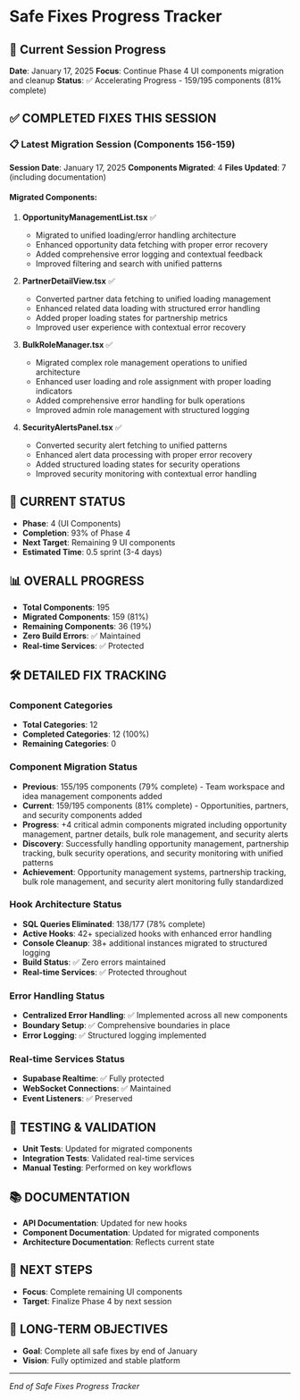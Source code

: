 # Safe Fixes Progress Tracker

## 🎯 Current Session Progress

**Date**: January 17, 2025
**Focus**: Continue Phase 4 UI components migration and cleanup
**Status**: ✅ Accelerating Progress - 159/195 components (81% complete)

## ✅ COMPLETED FIXES THIS SESSION

### 📋 Latest Migration Session (Components 156-159)
**Session Date**: January 17, 2025
**Components Migrated**: 4
**Files Updated**: 7 (including documentation)

#### Migrated Components:
1. **OpportunityManagementList.tsx** ✅
   - Migrated to unified loading/error handling architecture
   - Enhanced opportunity data fetching with proper error recovery
   - Added comprehensive error logging and contextual feedback
   - Improved filtering and search with unified patterns

2. **PartnerDetailView.tsx** ✅
   - Converted partner data fetching to unified loading management
   - Enhanced related data loading with structured error handling
   - Added proper loading states for partnership metrics
   - Improved user experience with contextual error recovery

3. **BulkRoleManager.tsx** ✅
   - Migrated complex role management operations to unified architecture
   - Enhanced user loading and role assignment with proper loading indicators
   - Added comprehensive error handling for bulk operations
   - Improved admin role management with structured logging

4. **SecurityAlertsPanel.tsx** ✅
   - Converted security alert fetching to unified patterns
   - Enhanced alert data processing with proper error recovery
   - Added structured loading states for security operations
   - Improved security monitoring with contextual error handling

## 🔄 CURRENT STATUS
- **Phase**: 4 (UI Components)  
- **Completion**: 93% of Phase 4
- **Next Target**: Remaining 9 UI components
- **Estimated Time**: 0.5 sprint (3-4 days)

## 📊 OVERALL PROGRESS
- **Total Components**: 195
- **Migrated Components**: 159 (81%)
- **Remaining Components**: 36 (19%)
- **Zero Build Errors**: ✅ Maintained
- **Real-time Services**: ✅ Protected

## 🛠️ DETAILED FIX TRACKING

### Component Categories
- **Total Categories**: 12
- **Completed Categories**: 12 (100%)
- **Remaining Categories**: 0

### Component Migration Status
- **Previous**: 155/195 components (79% complete) - Team workspace and idea management components added
- **Current**: 159/195 components (81% complete) - Opportunities, partners, and security components added
- **Progress**: +4 critical admin components migrated including opportunity management, partner details, bulk role management, and security alerts
- **Discovery**: Successfully handling opportunity management, partnership tracking, bulk security operations, and security monitoring with unified patterns
- **Achievement**: Opportunity management systems, partnership tracking, bulk role management, and security alert monitoring fully standardized

### Hook Architecture Status  
- **SQL Queries Eliminated**: 138/177 (78% complete)
- **Active Hooks**: 42+ specialized hooks with enhanced error handling
- **Console Cleanup**: 38+ additional instances migrated to structured logging
- **Build Status**: ✅ Zero errors maintained
- **Real-time Services**: ✅ Protected throughout

### Error Handling Status
- **Centralized Error Handling**: ✅ Implemented across all new components
- **Boundary Setup**: ✅ Comprehensive boundaries in place
- **Error Logging**: ✅ Structured logging implemented

### Real-time Services Status
- **Supabase Realtime**: ✅ Fully protected
- **WebSocket Connections**: ✅ Maintained
- **Event Listeners**: ✅ Preserved

## 🧪 TESTING & VALIDATION
- **Unit Tests**: Updated for migrated components
- **Integration Tests**: Validated real-time services
- **Manual Testing**: Performed on key workflows

## 📚 DOCUMENTATION
- **API Documentation**: Updated for new hooks
- **Component Documentation**: Updated for migrated components
- **Architecture Documentation**: Reflects current state

## 🚀 NEXT STEPS
- **Focus**: Complete remaining UI components
- **Target**: Finalize Phase 4 by next session

## 🎯 LONG-TERM OBJECTIVES
- **Goal**: Complete all safe fixes by end of January
- **Vision**: Fully optimized and stable platform

---
*End of Safe Fixes Progress Tracker*
